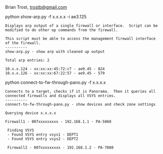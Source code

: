   Brian Trost, trostb@gmail.com

  python show-arp.py -f x.x.x.x -i ae3.125

    Displays arp output of a single firewall or interface.  Script can be modified to do other op commands from the firewall.

    This script must be able to access the management firewall interface of the firewall.
    ----------
    show-arp.py - show arp with cleaned up output

    Total arp entries: 2

    10.x.x.124 - xx:xx:xx:45:72:c7 - ae9.45 - 824
    10.x.x.126 - xx:xx:xx:67:22:57 - ae9.45 - 579

  python connect-to-fw-through-pano.py -f x.x.x.x

    Connects to a target, checks if it is Panorama.  Then it queries all connected firewalls and displays all VSYS entries.
    ----------
    connect-to-fw-through-pano.py - show devices and check zone settings

    Querying device x.x.x.x

    Firewall1 - 007xxxxxxxxx - 192.168.1.1 - PA-5060

     Finding VSYS
     - Found VSYS entry vsys1 - DEPT1
     - Found VSYS entry vsys2 - DEPT2

     Firewall2 - 007xxxxxxxxx - 192.168.1.2 - PA-7080

